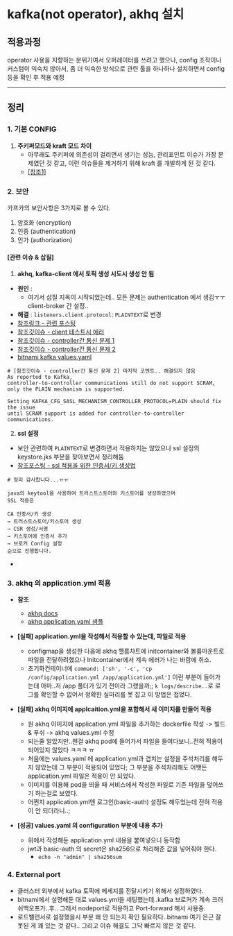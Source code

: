 # kafka(not operator), akhq 설치

## 적용과정
operator 사용을 지향하는 분위기여서 오퍼레이터를 쓰려고 했으나, config 조작이나 커스텀이 익숙치 않아서, 좀 더 익숙한 방식으로 관련 툴을 하나하나 설치하면서 config 등을 확인 후 적용 예정




---
  
## 정리

### 1. 기본 CONFIG
1. **주키퍼모드와 kraft 모드 차이**
    - 아무래도 주키퍼에 의존성이 걸리면서 생기는 성능, 관리포인트 이슈가 가장 문제였던 것 같고, 이런 이슈들을 제거하기 위해 kraft 를 개발하게 된 것 같다. 
    - [[참조1]](https://brunch.co.kr/@peter5236/19)
### 2. 보안
카프카의 보안사항은 3가지로 볼 수 있다.
1. 암호화 (encryption)
2. 인증 (authentication)
3. 인가 (authorization) 

#### [관련 이슈 & 삽질] 
1. **akhq, kafka-client 에서 토픽 생성 시도시 생성 안 됨**
- **원인** : 
    - 여기서 삽질 지옥이 시작되었는데.. 모든 문제는 authentication 에서 생김ㅜㅜ client-broker 간 설정.. 
- **해결** : `listeners.client.protocol`: `PLAINTEXT`로 변경
- [참조링크 - 관련 포스팅](https://ssnotebook.tistory.com/entry/Kubernetes-bitnamikafka-Helm-Chart-SASL-Authentication-%EC%97%90%EB%9F%AC)
- [참조깃이슈 - client 테스트시 에러](https://github.com/bitnami/charts/issues/18659)
- [참조깃이슈 - controller간 통신 문제 1](https://github.com/bitnami/charts/issues/18793)
- [참조깃이슈 - controller간 통신 문제 2](https://github.com/bitnami/containers/issues/41415#issuecomment-1727256011)
- [bitnami kafka values.yaml](https://github.com/bitnami/charts/blob/main/bitnami/kafka/values.yaml)
  
```text
# [참조깃이슈 - controller간 통신 문제 2] 마지막 코멘트.. 해결되지 않음
As reported to Kafka, 
controller-to-controller communications still do not support SCRAM,
only the PLAIN mechanism is supported.

Setting KAFKA_CFG_SASL_MECHANISM_CONTROLLER_PROTOCOL=PLAIN should fix the issue 
until SCRAM support is added for controller-to-controller communications.
```
  
2. **ssl 설정**
- 보안 관련하여 `PLAINTEXT`로 변경하면서 적용하지는 않았으나 ssl 설정의 keystore.jks 부분을 찾아보면서 정리해둠
- [참조포스팅 - ssl 적용을 위한 인증서/키 생성법](https://limitrequestbody.com/kafka-ssl-%EC%84%A4%EC%A0%95%ED%95%98%EA%B8%B0-e26d3bd03cbb)
```
# 정리 감사합니다...ㅠㅠ

java의 keytool을 사용하여 트러스트스토어와 키스토어를 생성하였으며 
SSL 적용은 

CA 인증서/키 생성 
→ 트러스트스토어/키스토어 생성 
→ CSR 생성/서명 
→ 키스토어에 인증서 추가 
→ 브로커 Config 설정 
순으로 진행합니다.
```
- 

  
  
### 3. akhq 의 application.yml 적용
- **참조**
    - [akhq docs](https://akhq.io/docs/configuration/authentifications/jwt.html)
    - [akhq application.yaml 샘플](https://github.com/tchiotludo/akhq/blob/dev/application-dev.yml)
- **[실패] application.yml을 작성해서 적용할 수 있는데, 파일로 적용**
    - configmap을 생성한 다음에 akhq 헬름차트에 initcontainer와 볼륨마운트로 파일을 전달하려했으나 Initcontainer에서 계속 에러가 나는 바람에 취소.
    - 초기화컨테이너에 `command: ['sh', '-c', 'cp /config/application.yml /app/application.yml']` 이런 부분이 들어가는데 아마..저 /app 폴더가 있기 전이라 그랬을까;; `k logs/describe..`로 로그를 확인할 수 없어서 정확한 실마리를 못 잡고 이 방법은 접었다.
- **[실패] akhq 이미지에 applcaition.yml을 포함해서 새 이미지를 만들어 적용**
    - 원 akhq 이미지에 application.yml 파일을 추가하는 dockerfile 작성 -> 빌드 & 푸쉬 -> akhq values.yml 수정
    - 되는줄 알았지만..웬걸 akhq pod에 들어가서 파일을 들여다보니..전혀 적용이 되어있지 않았다 ㅋㅋㅋ ㅠ 
    - 처음에는 values.yaml 에 application.yml과 겹치는 설정을 주석처리를 해두지 않았는데 그 부분이 적용되어 있었다; 그 부분을 주석처리해도 어쨋든 application.yml 파일은 적용이 안 되었다.
    - 이미지를 이용해 pod을 띄울 때 서비스에서 작성한 파일로 기존 파일을 덮어쓰기 하는걸로 보였다.
    - 어쩐지 application.yml엔 로그인(basic-auth) 설정도 해두었는데 전혀 적용이 안 되더라니..;
  
- **[성공] values.yaml 의 configuration 부분에 내용 추가**
    - 위에서 작성해둔 application.yml 내용을 붙여넣으니 동작함
    - jwt과 basic-auth 의 secret은 sha256으로 처리해준 값을 넣어줘야 한다.
        - `echo -n "admin" | sha256sum`

### 4. External port
- 클러스터 외부에서 kafka 토픽에 메세지를 전달시키기 위해서 설정하였다.
- bitnami에서 설명해둔 대로 values.yml을 세팅했는데..kafka 브로커가 계속 크러쉬백오프가..후.. 그래서 nodeport로 적용하고 Port-forward 해서 사용중.
- 로드밸런서로 설정했을시 부분 왜 안 되는지 확인 필요하다..bitnami 여기 은근 잘못된 게 꽤 있는 것 같다.. 그리고 이슈 해결도 그닥 빠르지 않은 것 같다.

